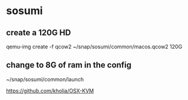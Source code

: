 # sosumi

## create a 120G HD
qemu-img create -f qcow2 ~/snap/sosumi/common/macos.qcow2 120G

## change to 8G of ram in the config
~/snap/sosumi/common/launch


https://github.com/kholia/OSX-KVM
